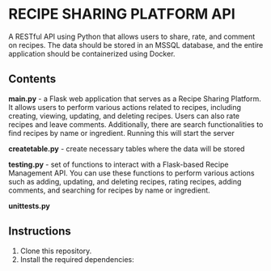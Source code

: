 # RECIPE SHARING PLATFORM API

A RESTful API using Python that allows users to share, rate, and comment on recipes. The data should be stored in an MSSQL database, and the entire application should be containerized using Docker.

## Contents
**main.py** - a Flask web application that serves as a Recipe Sharing Platform. It allows users to perform various actions related to recipes, including creating, viewing, updating, and deleting recipes. Users can also rate recipes and leave comments. Additionally, there are search functionalities to find recipes by name or ingredient. Running this will start the server

**createtable.py** - create necessary tables where the data will be stored

**testing.py** - set of functions to interact with a Flask-based Recipe Management API.
You can use these functions to perform various actions such as adding, updating, and deleting recipes,
rating recipes, adding comments, and searching for recipes by name or ingredient.

**unittests.py**


## Instructions

1. Clone this repository.
2. Install the required dependencies:

